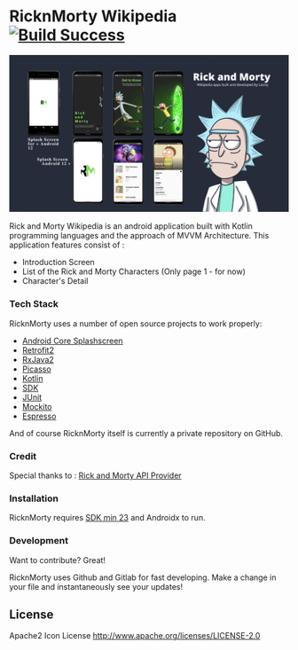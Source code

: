 # RicknMorty Wikipedia [![Build Success](https://img.shields.io/badge/Build-Success-green)](https://github.com/veronicalw/RicknMorty)

![RicknMorty by Leony (2)](https://github.com/veronicalw/RicknMorty/blob/master/RicknMortyPreview.png?raw=true)

Rick and Morty Wikipedia is an android application built with Kotlin programming languages and the approach of MVVM Architecture. This application features consist of : 

  - Introduction Screen
  - List of the Rick and Morty Characters (Only page 1 - for now)
  - Character's Detail

### Tech Stack

RicknMorty uses a number of open source projects to work properly:

* [Android Core Splashscreen](https://developer.android.com/guide/topics/ui/splash-screen/migrate)
* [Retrofit2](https://square.github.io/retrofit/)
* [RxJava2](https://github.com/ReactiveX/RxJava/tree/2.x)
* [Picasso](https://square.github.io/picasso/)
* [Kotlin](https://kotlinlang.org)
* [SDK](https://developer.android.com/studio/releases/platform-tools)
* [JUnit](https://junit.org/junit4/)
* [Mockito](https://site.mockito.org)
* [Espresso](https://github.com/freewym/espresso)

And of course RicknMorty itself is currently a private repository on GitHub.

### **Credit**
Special thanks to : [Rick and Morty API Provider](https://rickandmortyapi.com)

### Installation

RicknMorty requires [SDK min 23](https://developer.android.com/studio/releases/platform-tools) and Androidx to run.

### Development

Want to contribute? Great!

RicknMorty uses Github and Gitlab for fast developing.
Make a change in your file and instantaneously see your updates!

License
----
Apache2 Icon License
http://www.apache.org/licenses/LICENSE-2.0

[//]: # (These are reference links used in the body of this note and get stripped out when the markdown processor does its job. There is no need to format nicely because it shouldn't be seen. Thanks SO - http://stackoverflow.com/questions/4823468/store-comments-in-markdown-syntax)
